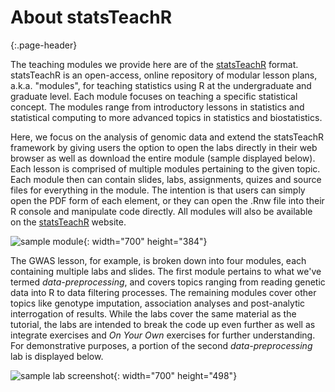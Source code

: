 # About statsTeachR
{:.page-header}

The teaching modules we provide here are of the
[statsTeachR](http://statsteachr.org/) format. statsTeachR is an
open-access, online repository of modular lesson plans,
a.k.a. "modules", for teaching statistics using R at the undergraduate
and graduate level. Each module focuses on teaching a specific
statistical concept. The modules range from introductory lessons in
statistics and statistical computing to more advanced topics in
statistics and biostatistics.

Here, we focus on the analysis of genomic data and extend the
statsTeachR framework by giving users the option to open the labs
directly in their web browser as well as download the entire module
(sample displayed below). Each lesson is comprised of multiple modules
pertaining to the given topic. Each module then can contain slides,
labs, assignments, quizes and source files for everything in the
module. The intention is that users can simply open the PDF form of
each element, or they can open the .Rnw file into their R console and
manipulate code directly. All modules will also be available on the
[statsTeachR](http://statsteachr.org/) website.

![sample module](sample_module.png){: width="700" height="384"}


The GWAS lesson, for example, is broken down into four modules, each
containing multiple labs and slides. The first module pertains to what
we've termed *data-preprocessing*, and covers topics ranging from
reading genetic data into R to data filtering processes. The remaining
modules cover other topics like genotype imputation, association
analyses and post-analytic interrogation of results. While the labs
cover the same material as the tutorial, the labs are intended to
break the code up even further as well as integrate exercises and *On
Your Own* exercises for further understanding. For demonstrative
purposes, a portion of the second *data-preprocessing* lab is
displayed below.

![sample lab screenshot](lab_screenshot.png){: width="700" height="498"}
